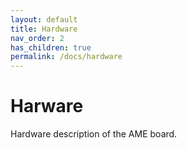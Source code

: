 ```yaml
---
layout: default
title: Hardware
nav_order: 2
has_children: true
permalink: /docs/hardware
---
```


# Harware

Hardware description of the AME board.